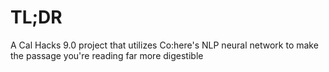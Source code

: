 # TL;DR

A Cal Hacks 9.0 project that utilizes Co:here's NLP neural network to make the passage you're reading far more digestible

